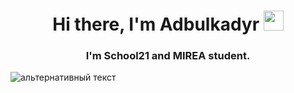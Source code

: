 <h1 align="center">Hi there, I'm <a target="_blank">Adbulkadyr</a> 
<img src="https://github.com/blackcater/blackcater/raw/main/images/Hi.gif" height="32"/></h1>
<h3 align="center">I'm School21 and MIREA student.</h3>
<img src="https://img.shields.io/badge/go-%2300ADD8.svg?style=for-the-badge&logo=go&logoColor=white" alt="альтернативный текст">
